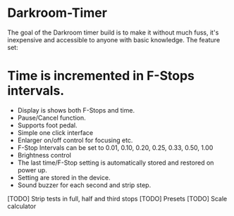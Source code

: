 # Darkroom-Timer
The goal of the Darkroom timer build is to make it without much fuss, it's inexpensive and accessible to anyone with basic knowledge.
The feature set:



# Time is incremented in F-Stops intervals.
  - Display is shows both F-Stops and time.
  - Pause/Cancel function.
  - Supports foot pedal.
  - Simple one click interface
  - Enlarger on/off control for focusing etc.
  - F-Stop Intervals can be set to 0.01, 0.10, 0.20, 0.25, 0.33, 0.50, 1.00
  - Brightness control
  - The last time/F-Stop setting is automatically stored and restored on power up.
  - Setting are stored in the device.
  - Sound buzzer for each second and strip step.

[TODO] Strip tests in full, half and third stops
[TODO] Presets
[TODO] Scale calculator
